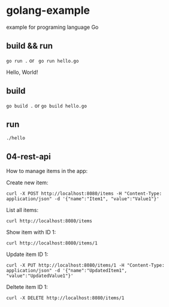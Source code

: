 # golang-example
example for programing language Go

## build && run
``
go run .
``
or
`` 
go run hello.go
``

Hello, World!

## build
``
go build .
``
or
``
go build hello.go
``

## run
``./hello``



## 04-rest-api
How to manage items in the app:


Create new item:

``
curl -X POST http://localhost:8080/items -H "Content-Type: application/json" -d '{"name":"Item1", "value":"Value1"}'
``

List all items:

``
curl http://localhost:8080/items
``

Show item with ID 1:

``
curl http://localhost:8080/items/1
``

Update item ID 1:

``
curl -X PUT http://localhost:8080/items/1 -H "Content-Type: application/json" -d '{"name":"UpdatedItem1", "value":"UpdatedValue1"}'
``

Deltete item ID 1:

``
curl -X DELETE http://localhost:8080/items/1
``

